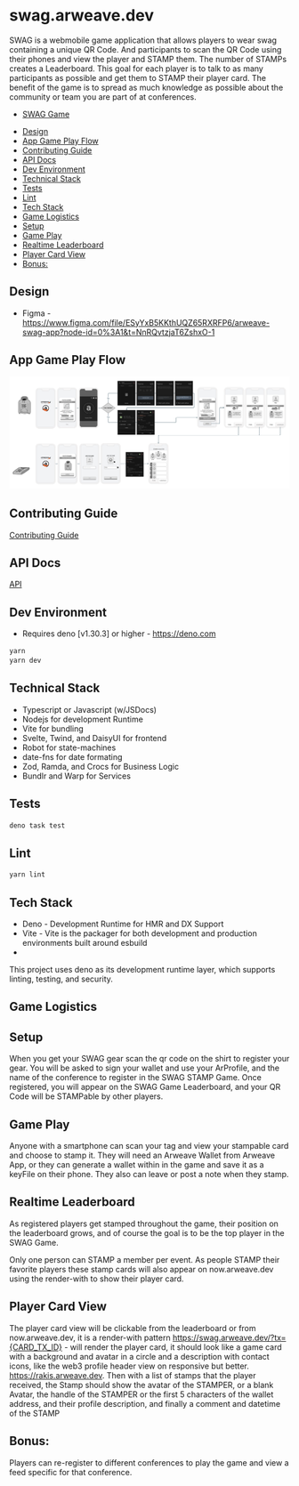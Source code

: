 # swag.arweave.dev

SWAG is a webmobile game application that allows players to wear swag containing
a unique QR Code. And participants to scan the QR Code using their phones and
view the player and STAMP them. The number of STAMPs creates a Leaderboard. This
goal for each player is to talk to as many participants as possible and get them
to STAMP their player card. The benefit of the game is to spread as much
knowledge as possible about the community or team you are part of at
conferences.

- [SWAG Game](https://swag.arweave.dev)

<!-- toc -->

- [Design](#design)
- [App Game Play Flow](#app-game-play-flow)
- [Contributing Guide](#contributing-guide)
- [API Docs](#api-docs)
- [Dev Environment](#dev-environment)
- [Technical Stack](#technical-stack)
- [Tests](#tests)
- [Lint](#lint)
- [Tech Stack](#tech-stack)
- [Game Logistics](#game-logistics)
- [Setup](#setup)
- [Game Play](#game-play)
- [Realtime Leaderboard](#realtime-leaderboard)
- [Player Card View](#player-card-view)
- [Bonus:](#bonus)

<!-- tocstop -->

## Design

- Figma -
  https://www.figma.com/file/ESyYxB5KKthUQZ65RXRFP6/arweave-swag-app?node-id=0%3A1&t=NnRQvtzjaT6ZshxO-1

## App Game Play Flow

![Flow](./StampGameFlow.png)

## Contributing Guide

[Contributing Guide](CONTRIBUTING.md)

## API Docs

[API](API.md)

## Dev Environment

- Requires deno [v1.30.3] or higher - https://deno.com

```sh
yarn
yarn dev
```

## Technical Stack

- Typescript or Javascript (w/JSDocs)
- Nodejs for development Runtime
- Vite for bundling
- Svelte, Twind, and DaisyUI for frontend
- Robot for state-machines
- date-fns for date formating
- Zod, Ramda, and Crocs for Business Logic
- Bundlr and Warp for Services

## Tests

```sh
deno task test
```

## Lint

```sh
yarn lint
```

## Tech Stack

- Deno - Development Runtime for HMR and DX Support
- Vite - Vite is the packager for both development and production environments
  built around esbuild
-

This project uses deno as its development runtime layer, which supports linting,
testing, and security.

## Game Logistics

## Setup

When you get your SWAG gear scan the qr code on the shirt to register your gear.
You will be asked to sign your wallet and use your ArProfile, and the name of
the conference to register in the SWAG STAMP Game. Once registered, you will
appear on the SWAG Game Leaderboard, and your QR Code will be STAMPable by other
players.

## Game Play

Anyone with a smartphone can scan your tag and view your stampable card and
choose to stamp it. They will need an Arweave Wallet from Arweave App, or they
can generate a wallet within in the game and save it as a keyFile on their
phone. They also can leave or post a note when they stamp.

## Realtime Leaderboard

As registered players get stamped throughout the game, their position on the
leaderboard grows, and of course the goal is to be the top player in the SWAG
Game.

Only one person can STAMP a member per event. As people STAMP their favorite
players these stamp cards will also appear on now.arweave.dev using the
render-with to show their player card.

## Player Card View

The player card view will be clickable from the leaderboard or from
now.arweave.dev, it is a render-with pattern
https://swag.arweave.dev/?tx={CARD_TX_ID} - will render the player card, it
should look like a game card with a background and avatar in a circle and a
description with contact icons, like the web3 profile header view on responsive
but better. https://rakis.arweave.dev. Then with a list of stamps that the
player received, the Stamp should show the avatar of the STAMPER, or a blank
Avatar, the handle of the STAMPER or the first 5 characters of the wallet
address, and their profile description, and finally a comment and datetime of
the STAMP

## Bonus:

Players can re-register to different conferences to play the game and view a
feed specific for that conference.
